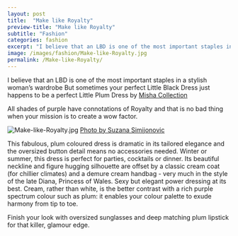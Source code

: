 ```yaml
---
layout: post
title:  "Make like Royalty"
preview-title: "Make like Royalty"
subtitle: "Fashion"
categories: fashion
excerpt: "I believe that an LBD is one of the most important staples in a stylish woman’s wardrobe But sometimes your perfect Little Black Dress just happens to be a perfect Little Plum Dress" 
image: /images/fashion/Make-like-Royalty.jpg
permalink: /Make-like-Royalty/
---
```

<p>I believe that an LBD is one of the most important staples in a stylish woman’s wardrobe But sometimes your perfect Little Black Dress just happens to be a perfect Little Plum Dress by <a href="https://www.mishacollection.eu/shop.html?utm_source=instagrambio&utm_medium=instagram&utm_campaign=shopall" target="_blank">Misha Collection</a> 
<p>All shades of purple have connotations of Royalty and that is no bad thing when your mission is to create a wow factor.</p>
<img src="{{ '/images/fashion/Make-like-Royalty.jpg' | prepend: SourceUrl }}" alt="Make-like-Royalty.jpg">
<a href="https://www.instagram.com/suzypap_/" target="_blank">Photo by Suzana Simijonovic</a>
<div class="divider-sm"></div>
<p>This fabulous, plum coloured dress is dramatic in its tailored elegance and the oversized button detail means no accessories needed. Winter or summer, this dress is perfect for parties, cocktails or dinner. Its beautiful neckline and figure hugging silhouette are offset by a classic cream coat (for chillier climates) and a demure cream handbag - very much in the style of the late Diana, Princess of Wales. Sexy but elegant power dressing at its best. Cream, rather than white, is the better contrast with a rich purple spectrum colour such as plum: it enables your colour palette to exude harmony from tip to toe.</p>
<p>Finish your look with oversized sunglasses  and deep matching plum lipstick for that killer, glamour edge.</p>